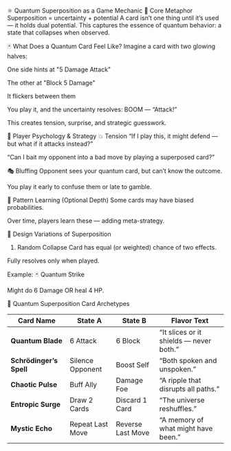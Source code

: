 ⚛️ Quantum Superposition as a Game Mechanic
🧠 Core Metaphor
Superposition = uncertainty + potential
A card isn’t one thing until it’s used — it holds dual potential. This captures the essence of quantum behavior: a state that collapses when observed.

🃏 What Does a Quantum Card Feel Like?
Imagine a card with two glowing halves:

One side hints at "5 Damage Attack"

The other at "Block 5 Damage"

It flickers between them

You play it, and the uncertainty resolves: BOOM — “Attack!”

This creates tension, surprise, and strategic guesswork.

🎯 Player Psychology & Strategy
💥 Tension
“If I play this, it might defend — but what if it attacks instead?”

“Can I bait my opponent into a bad move by playing a superposed card?”

🎭 Bluffing
Opponent sees your quantum card, but can’t know the outcome.

You play it early to confuse them or late to gamble.

🧩 Pattern Learning (Optional Depth)
Some cards may have biased probabilities.

Over time, players learn these — adding meta-strategy.

🔄 Design Variations of Superposition
1. Random Collapse
Card has equal (or weighted) chance of two effects.

Fully resolves only when played.

Example:
🃏 Quantum Strike

Might do 6 Damage OR heal 4 HP.


🌌 Quantum Superposition Card Archetypes

| Card Name               | State A          | State B           | Flavor Text                             |
| ----------------------- | ---------------- | ----------------- | --------------------------------------- |
| **Quantum Blade**       | 6 Attack         | 6 Block           | “It slices or it shields — never both.” |
| **Schrödinger’s Spell** | Silence Opponent | Boost Self        | “Both spoken and unspoken.”             |
| **Chaotic Pulse**       | Buff Ally        | Damage Foe        | “A ripple that disrupts all paths.”     |
| **Entropic Surge**      | Draw 2 Cards     | Discard 1 Card    | “The universe reshuffles.”              |
| **Mystic Echo**         | Repeat Last Move | Reverse Last Move | “A memory of what might have been.”     |

